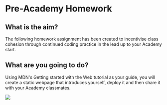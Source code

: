 # Pre-Academy Homework

## What is the aim?

The following homework assignment has been created to incentivise class cohesion through continued coding practice in the lead up to your Academy start.

## What are you going to do?

Using MDN's Getting started with the Web tutorial as your guide, you will create
a static webpage that introduces yourself, deploy it and then share it with your
Academy classmates.

![](https://cd.sseu.re/The_Big_Lebio_2018-03-16_11-47-48.png)
